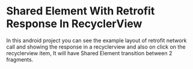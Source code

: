 # Shared Element With Retrofit Response In RecyclerView

In this android project you can see the example layout of retrofit network call and showing the response in a recyclerview and also on click on the recyclerview item, It will have Shared Element transition between 2 fragments.
